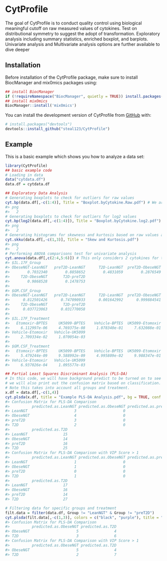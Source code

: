 
<!-- README.md is generated from README.Rmd. Please edit that file -->

# CytProfile

<!-- badges: start -->
<!-- badges: end -->

The goal of CytProfile is to conduct quality control using biological
meaningful cutoff on raw measured values of cytokines. Test on
distributional symmetry to suggest the adopt of transformation.
Exploratory analysis including summary statistics, enriched boxplot, and
barplots. Univariate analysis and Multivariate analysis options are
further available to dive deeper

## Installation

Before installation of the CytProfile package, make sure to install
BiocManager and mix0mics packages using:

``` r
## install BiocManager
if (!requireNamespace("BiocManager", quietly = TRUE)) install.packages("BiocManager") 
## install mixOmics 
BiocManager::install('mixOmics')
```

You can install the development version of CytProfile from
[GitHub](https://github.com/steal123/CytProfile) with:

``` r
# install.packages("devtools")
devtools::install_github("steal123/CytProfile")
```

## Example

This is a basic example which shows you how to analyze a data set:

``` r
library(CytProfile)
## basic example code
# Loading in data
data("cytdata.df")
data.df = cytdata.df

## Exploratory Data Analysis
# Generating boxplots to check for outliers for raw values
cyt.bp(data.df[,-c(1:4)], Title = "Boxplot.byCytokine.Raw.pdf") # We are removing the first 4 columns as we only want the continuous variables. 
#> png 
#>   2
# Generating boxplots to check for outliers for log2 values
cyt.bp(log2(data.df[,-c(1:4)]), Title = "Boxplot.byCytokine.log2.pdf") # Make sure to use log2 to transform the cytokines and same reason as above for removing initial columns.
#> png 
#>   2
# Generating histograms for skewness and kurtosis based on raw values and log2 transformation
cyt.skku(data.df[,-c(1,3)], Title = "Skew and Kurtosis.pdf")
#> png 
#>   2
# Performing ANOVA comparisons test for univariate analysis
cyt.anova(data.df[,c(2:4,5:6)]) # This only considers 2 cytokines for this example only
#> $IL.17F_Group
#> ObeseNGT-LeanNGT   preT2D-LeanNGT      T2D-LeanNGT  preT2D-ObeseNGT 
#>        0.7032340        0.8858652        0.4831059        0.2876549 
#>     T2D-ObeseNGT       T2D-preT2D 
#>        0.9868528        0.1478753 
#> 
#> $GM.CSF_Group
#> ObeseNGT-LeanNGT   preT2D-LeanNGT      T2D-LeanNGT  preT2D-ObeseNGT 
#>      0.812501426      0.747090933      0.001642992      0.999884541 
#>     T2D-ObeseNGT       T2D-preT2D 
#>      0.037723063      0.031770058 
#> 
#> $IL.17F_Treatment
#>   Etomoxir-BPTES     UK5099-BPTES    Vehicle-BPTES  UK5099-Etomoxir 
#>     6.112997e-06     4.769375e-08     1.078340e-01     7.632088e-01 
#> Vehicle-Etomoxir   Vehicle-UK5099 
#>     2.709334e-02     1.070054e-03 
#> 
#> $GM.CSF_Treatment
#>   Etomoxir-BPTES     UK5099-BPTES    Vehicle-BPTES  UK5099-Etomoxir 
#>     5.479244e-09     9.588992e-09     4.995809e-02     9.988347e-01 
#> Vehicle-Etomoxir   Vehicle-UK5099 
#>     6.937026e-04     1.095577e-03

## Partial Least Squares Discriminant Analysis (PLS-DA) 
# In this code, we will have background predict to be turned on to see the classification areas and 
# we will also print out the confusion matrix based on classification. 
# Note this takes into account all groups and treatment. 
x.df = data.df[,-c(1,4)]
cyt.plsda(x.df, title = "Example PLS-DA Analysis.pdf", bg = TRUE, conf.mat = TRUE)
#> Confusion Matrix for PLS-DA Comparison 
#>          predicted.as.LeanNGT predicted.as.ObeseNGT predicted.as.preT2D
#> LeanNGT                     3                     0                  25
#> ObeseNGT                    4                     0                  18
#> preT2D                      3                     0                  25
#> T2D                         2                     0                   9
#>          predicted.as.T2D
#> LeanNGT                15
#> ObeseNGT               14
#> preT2D                 16
#> T2D                    25
#> Confusion Matrix for PLS-DA Comparison with VIP Score > 1 
#>          predicted.as.LeanNGT predicted.as.ObeseNGT predicted.as.preT2D
#> LeanNGT                     1                     0                  25
#> ObeseNGT                    1                     0                  19
#> preT2D                      0                     0                  30
#> T2D                         1                     0                   8
#>          predicted.as.T2D
#> LeanNGT                17
#> ObeseNGT               16
#> preT2D                 14
#> T2D                    27

# Filtering data for specific groups and treatment
filt.data = filter(data.df, Group != "LeanNGT" & Group != "preT2D")
cyt.plsda(filt.data[,-c(1,3)], colors = c("black", "purple"), title = "Example PLS-DA Analysis 2.pdf", bg = TRUE, conf.mat = TRUE)
#> Confusion Matrix for PLS-DA Comparison 
#>          predicted.as.ObeseNGT predicted.as.T2D
#> ObeseNGT                     5                4
#> T2D                          3                6
#> Confusion Matrix for PLS-DA Comparison with VIP Score > 1 
#>          predicted.as.ObeseNGT predicted.as.T2D
#> ObeseNGT                     5                4
#> T2D                          2                7
```
